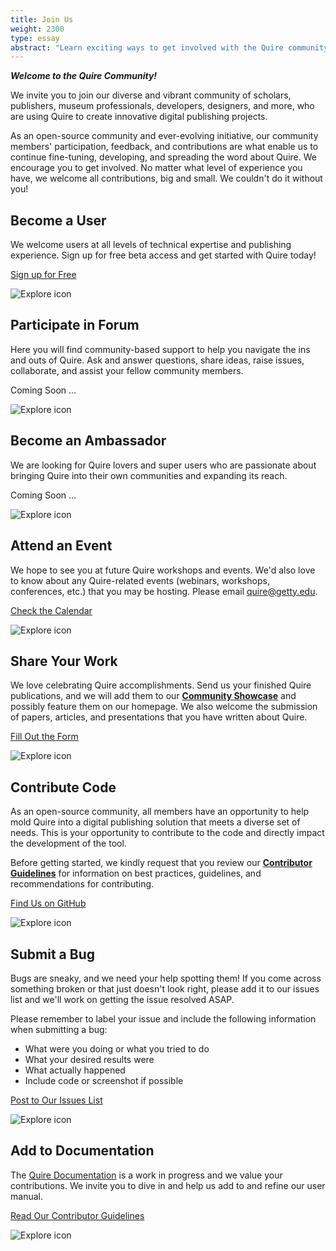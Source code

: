```yaml
---
title: Join Us
weight: 2300
type: essay
abstract: "Learn exciting ways to get involved with the Quire community"
---
```


***Welcome to the Quire Community!***

We invite you to join our diverse and vibrant community of scholars, publishers, museum professionals, developers, designers, and more, who are using Quire to create innovative digital publishing projects.

As an open-source community and ever-evolving initiative, our community members' participation, feedback, and contributions are what enable us to continue fine-tuning, developing, and spreading the word about Quire. We encourage you to get involved. No matter what level of experience you have, we welcome all contributions, big and small. We couldn't do it without you!

<div class="image-list">

## Become a User

We welcome users at all levels of technical expertise and publishing experience. Sign up for free beta access and get started with Quire today!

<div class="action-button">

[Sign up for Free](https://forms.gle/m1fgZu5BHKhddMrW7)

</div>

![Explore icon](/img/illustrations/undraw_Group_chat_unwm.png)

</div>
<div class="image-list">

## Participate in Forum

Here you will find community-based support to help you navigate the ins and outs of Quire. Ask and answer questions, share ideas, raise issues, collaborate, and assist your fellow community members.

<div class="action-button coming-soon">

Coming Soon ...

</div>

![Explore icon](/img/illustrations/undraw_team_chat_y27k.png)

</div>
<div class="image-list">

## Become an Ambassador

We are looking for Quire lovers and super users who are passionate about bringing Quire into their own communities and expanding its reach.

<div class="action-button coming-soon">

Coming Soon ...

</div>

![Explore icon](/img/illustrations/undraw_certification_aif8.png)

</div>
<div class="image-list">

## Attend an Event

We hope to see you at future Quire workshops and events. We'd also love to know about any Quire-related events (webinars, workshops, conferences, etc.) that you may be hosting. Please email [quire@getty.edu](mailto:quire@getty.edu).

<div class="action-button">

[Check the Calendar](/community/news-events/)

</div>

![Explore icon](/img/illustrations/undraw_events_2p66.png)

</div>
<div class="image-list">

## Share Your Work

We love celebrating Quire accomplishments. Send us your finished Quire publications, and we will add them to our **[Community Showcase](/community/community-showcase/)** and possibly feature them on our homepage. We also welcome the submission of papers, articles, and presentations that you have written about Quire.

<div class="action-button">

[Fill Out the Form](https://forms.gle/DusYi8PaDAbmcAGn6)

</div>

![Explore icon](/img/illustrations/undraw_done_a34v.png)

</div>
<div class="image-list">

## Contribute Code

As an open-source community, all members have an opportunity to help mold Quire into a digital publishing solution that meets a diverse set of needs. This is your opportunity to contribute to the code and directly impact the development of the tool.

Before getting started, we kindly request that you review our **[Contributor Guidelines](https://github.com/gettypubs/quire/blob/master/CONTRIBUTE.md)** for information on best practices, guidelines, and recommendations for contributing.

<div class="action-button">

[Find Us on GitHub](https://github.com/gettypubs/quire/)

</div>

![Explore icon](/img/illustrations/undraw_code_typing_7jnv.png)

</div>
<div class="image-list">

## Submit a Bug

Bugs are sneaky, and we need your help spotting them! If you come across something broken or that just doesn't look right, please add it to our issues list and we'll work on getting the issue resolved ASAP.

Please remember to label your issue and include the following information when submitting a bug:

  - What were you doing or what you tried to do
  - What your desired results were
  - What actually happened
  - Include code or screenshot if possible

<div class="action-button">

[Post to Our Issues List](https://github.com/gettypubs/quire/issues/)

</div>

![Explore icon](/img/illustrations/undraw_bug_fixing_oc7a.png)

</div>
<div class="image-list">

## Add to Documentation

The [Quire Documentation](/documentation/) is a work in progress and we value your contributions. We invite you to dive in and help us add to and refine our user manual.

<div class="action-button">

[Read Our Contributor Guidelines](https://github.com/gettypubs/quire/blob/master/CONTRIBUTE.md)

</div>

![Explore icon](/img/illustrations/undraw_add_document_0hek.png)

</div>
